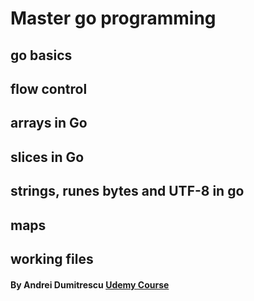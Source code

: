 # Master go programming

## go basics

## flow control

## arrays in Go

## slices in Go

## strings, runes bytes and UTF-8 in go

## maps

## working files

#### By Andrei Dumitrescu [Udemy Course](https://siigosas.udemy.com/course/master-go-programming-complete-golang-bootcamp)